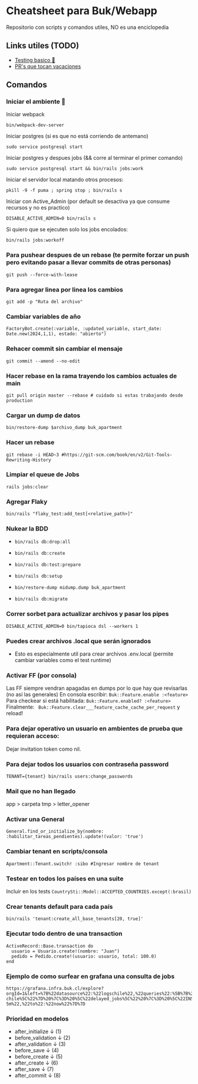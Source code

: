# Cheatsheet para Buk/Webapp
Repositorio con scripts y comandos utiles, NO es una enciclopedia

## Links utiles (TODO)
- [Testing basico :wrench:](https://github.com/bukhr/buk-webapp/blob/7c0613ed33ab56646657b3775bd993c243a6899f/docs/test.md)
- [PR's que tocan vacaciones](https://github.com/bukhr/buk-webapp/pulls?q=is%3Aopen+team-review-requested%3Abukhr%2Fcore-vacaciones+-author%3Abermuditas)

## Comandos

### Iniciar el ambiente :boot:

Iniciar webpack
``` 
bin/webpack-dev-server
``` 

Iniciar postgres (si es que no está corriendo de antemano)
``` 
sudo service postgresql start
``` 

Iniciar postgres y despues jobs (&& corre al terminar el primer comando)
``` 
sudo service postgresql start && bin/rails jobs:work
``` 

Iniciar el servidor local matando otros procesos:
``` 
pkill -9 -f puma ; spring stop ; bin/rails s
``` 

Iniciar con Active_Admin (por default se desactiva ya que consume recursos y no es practico)
``` 
DISABLE_ACTIVE_ADMIN=0 bin/rails s
``` 

Si quiero que se ejecuten solo los jobs encolados:
``` 
bin/rails jobs:workoff
``` 

### Para pushear despues de un rebase (te permite forzar un push pero evitando pasar a llevar commits de otras personas)
``` 
git push --force-with-lease
```

### Para agregar linea por linea los cambios
``` 
git add -p "Ruta del archivo"
```

### Cambiar variables de año
``` 
FactoryBot.create(:variable, :updated_variable, start_date: Date.new(2024,1,1), estado: "abierto")
```

### Rehacer commit sin cambiar el mensaje
``` 
git commit --amend --no-edit
```

### Hacer rebase en la rama trayendo los cambios actuales de main
``` 
git pull origin master --rebase # cuidado si estas trabajando desde production
```

### Cargar un dump de datos
``` 
bin/restore-dump $archivo_dump buk_apartment
```

### Hacer un rebase
``` 
git rebase -i HEAD~3 #https://git-scm.com/book/en/v2/Git-Tools-Rewriting-History
```

### Limpiar el queue de Jobs
``` 
rails jobs:clear
```

### Agregar Flaky
``` 
bin/rails "flaky_test:add_test[<relative_path>]"
```

### Nukear la BDD

- ```
  bin/rails db:drop:all
  ```
- ```
  bin/rails db:create
  ```
- ```
  bin/rails db:test:prepare
  ```
- ```
  bin/rails db:setup
  ```
- ```
  bin/restore-dump midump.dump buk_apartment
  ```
- ```
  bin/rails db:migrate
  ```

### Correr sorbet para actualizar archivos y pasar los pipes

```
DISABLE_ACTIVE_ADMIN=0 bin/tapioca dsl --workers 1
```

### Puedes crear archivos .local que serán ignorados
- Esto es especialmente util para crear archivos .env.local (permite cambiar variables como el test runtime)


### Activar FF (por consola) 
Las FF siempre vendran apagadas en dumps por lo que hay que revisarlas (no así las generales)
En consola escribir: ``` Buk::Feature.enable :<feature> ```
Para checkear si está habilitada: ``` Buk::Feature.enabled? :<feature> ```
Finalmente: ```  Buk::Feature.clear___feature_cache_cache_per_request ```
y reload!

### Para dejar operativo un usuario en ambientes de prueba que requieran acceso:
Dejar invitation token como nil.

### Para dejar todos los usuarios con contraseña password
``` 
TENANT={tenant} bin/rails users:change_passwords
```

### Mail que no han llegado
app > carpeta tmp > letter_opener

### Activar una General
``` 
General.find_or_initialize_by(nombre: :habilitar_tareas_pendientes).update!(valor: 'true')
```

### Cambiar tenant en scripts/consola
``` 
Apartment::Tenant.switch! :sibo #Ingresar nombre de tenant
```

### Testear en todos los países en una suite
Incluir en los tests
``` CountrySti::Model::ACCEPTED_COUNTRIES.except(:brasil) ```

### Crear tenants default para cada país
```
bin/rails 'tenant:create_all_base_tenants[20, true]'
```

### Ejecutar todo dentro de una transaction
```
ActiveRecord::Base.transaction do
  usuario = Usuario.create!(nombre: "Juan")
  pedido = Pedido.create!(usuario: usuario, total: 100.0)
end
```

### Ejemplo de como surfear en grafana una consulta de jobs

```
https://grafana.infra.buk.cl/explore?orgId=1&left=%7B%22datasource%22:%22logschile%22,%22queries%22:%5B%7B%22refId%22:%22A%22,%22editorMode%22:%22code%22,%22expr%22:%22%7Bnamespace%3D%5C%22enterprise-chile%5C%22%7D%20%7C%3D%20%5C%22delayed_jobs%5C%22%20%7C%3D%20%5C%22INSERT%5C%22%20%7C%3D%20%5C%22PendingTasks::MarkVacacionesPorVencerPendingTasksAsCompletedJob%5C%22%22,%22queryType%22:%22range%22%7D%5D,%22range%22:%7B%22from%22:%22now-5m%22,%22to%22:%22now%22%7D%7D
```

### Prioridad en modelos

- after_initialize ↓ (1)
- before_validation ↓ (2)
- after_validation ↓ (3)
- before_save ↓ (4) 
- before_create ↓ (5)
- after_create ↓ (6)
- after_save ↓ (7)
- after_commit ↓ (8)
